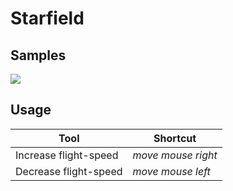 # Starfield

## Samples
![](https://i.imgur.com/Bv2vizh.gif)

## Usage
| Tool | Shortcut |
| --- | --- |
| Increase flight-speed | *move mouse right* |
| Decrease flight-speed | *move mouse left* |